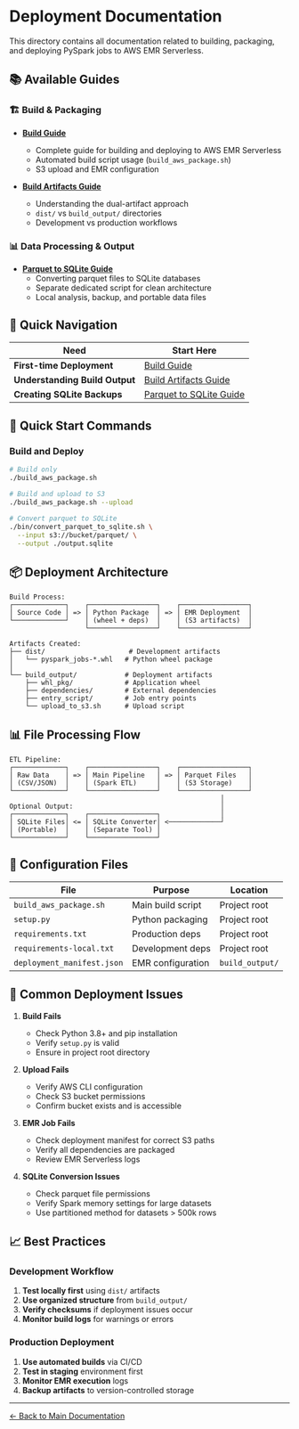 # Deployment Documentation

This directory contains all documentation related to building, packaging, and deploying PySpark jobs to AWS EMR Serverless.

## 📚 Available Guides

### 🏗️ **Build & Packaging**
- **[Build Guide](./BUILD_GUIDE.md)**
  - Complete guide for building and deploying to AWS EMR Serverless
  - Automated build script usage (`build_aws_package.sh`)
  - S3 upload and EMR configuration

- **[Build Artifacts Guide](./BUILD_ARTIFACTS_GUIDE.md)**
  - Understanding the dual-artifact approach
  - `dist/` vs `build_output/` directories
  - Development vs production workflows

### 📊 **Data Processing & Output**
- **[Parquet to SQLite Guide](./PARQUET_TO_SQLITE_GUIDE.md)**
  - Converting parquet files to SQLite databases
  - Separate dedicated script for clean architecture
  - Local analysis, backup, and portable data files

## 🎯 Quick Navigation

| Need | Start Here |
|------|------------|
| **First-time Deployment** | [Build Guide](./BUILD_GUIDE.md) |
| **Understanding Build Output** | [Build Artifacts Guide](./BUILD_ARTIFACTS_GUIDE.md) |
| **Creating SQLite Backups** | [Parquet to SQLite Guide](./PARQUET_TO_SQLITE_GUIDE.md) |

## 🚀 Quick Start Commands

### Build and Deploy
```bash
# Build only
./build_aws_package.sh

# Build and upload to S3
./build_aws_package.sh --upload

# Convert parquet to SQLite
./bin/convert_parquet_to_sqlite.sh \
  --input s3://bucket/parquet/ \
  --output ./output.sqlite
```

## 📦 Deployment Architecture

```
Build Process:
┌─────────────┐    ┌─────────────────┐    ┌─────────────────┐
│ Source Code │ => │ Python Package  │ => │ EMR Deployment  │
└─────────────┘    │ (wheel + deps)  │    │ (S3 artifacts)  │
                   └─────────────────┘    └─────────────────┘

Artifacts Created:
├── dist/                     # Development artifacts
│   └── pyspark_jobs-*.whl   # Python wheel package
│
└── build_output/            # Deployment artifacts
    ├── whl_pkg/             # Application wheel
    ├── dependencies/        # External dependencies
    ├── entry_script/        # Job entry points
    └── upload_to_s3.sh      # Upload script
```

## 📊 File Processing Flow

```
ETL Pipeline:
┌─────────────┐    ┌─────────────────┐    ┌─────────────────┐
│ Raw Data    │ => │ Main Pipeline   │ => │ Parquet Files   │
│ (CSV/JSON)  │    │ (Spark ETL)     │    │ (S3 Storage)    │
└─────────────┘    └─────────────────┘    └─────────────────┘
                                                     │
Optional Output:                                     │
┌─────────────┐    ┌─────────────────┐               │
│ SQLite Files│ <= │ SQLite Converter│ <─────────────┘
│ (Portable)  │    │ (Separate Tool) │
└─────────────┘    └─────────────────┘
```

## 🔧 Configuration Files

| File | Purpose | Location |
|------|---------|----------|
| `build_aws_package.sh` | Main build script | Project root |
| `setup.py` | Python packaging | Project root |
| `requirements.txt` | Production deps | Project root |
| `requirements-local.txt` | Development deps | Project root |
| `deployment_manifest.json` | EMR configuration | `build_output/` |

## 🚨 Common Deployment Issues

1. **Build Fails** 
   - Check Python 3.8+ and pip installation
   - Verify `setup.py` is valid
   - Ensure in project root directory

2. **Upload Fails**
   - Verify AWS CLI configuration
   - Check S3 bucket permissions
   - Confirm bucket exists and is accessible

3. **EMR Job Fails**
   - Check deployment manifest for correct S3 paths
   - Verify all dependencies are packaged
   - Review EMR Serverless logs

4. **SQLite Conversion Issues**
   - Check parquet file permissions
   - Verify Spark memory settings for large datasets
   - Use partitioned method for datasets > 500k rows

## 📈 Best Practices

### Development Workflow
1. **Test locally first** using `dist/` artifacts
2. **Use organized structure** from `build_output/`
3. **Verify checksums** if deployment issues occur
4. **Monitor build logs** for warnings or errors

### Production Deployment
1. **Use automated builds** via CI/CD
2. **Test in staging** environment first
3. **Monitor EMR execution** logs
4. **Backup artifacts** to version-controlled storage

---

[← Back to Main Documentation](../README.md)
